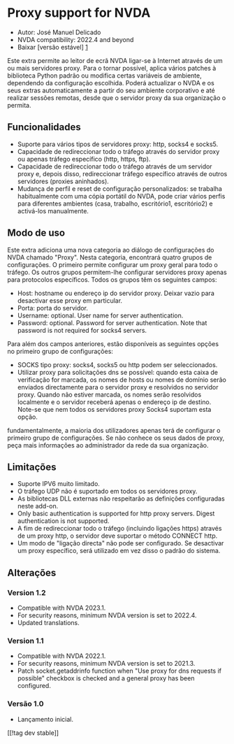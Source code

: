# Proxy support for NVDA #

* Autor: José Manuel Delicado
* NVDA compatibility: 2022.4 and beyond
* Baixar [versão estável] [1]

Este extra permite ao leitor de ecrã NVDA ligar-se à Internet através de um
ou mais servidores proxy. Para o tornar possível, aplica vários patches à
biblioteca Python padrão ou modifica certas variáveis de ambiente,
dependendo da configuração escolhida. Poderá actualizar o NVDA e os seus
extras automaticamente a partir do seu ambiente corporativo e até realizar
sessões remotas, desde que o servidor proxy da sua organização o permita.

## Funcionalidades

* Suporte para vários tipos de servidores proxy: http, socks4 e socks5.
* Capacidade de redireccionar todo o tráfego através do servidor proxy ou
  apenas tráfego específico (http, https, ftp).
* Capacidade de redireccionar todo o tráfego através de um servidor proxy e,
  depois disso, redireccionar tráfego específico através de outros
  servidores (proxies aninhados).
* Mudança de perfil e reset de configuração personalizados: se trabalha
  habitualmente com uma cópia portátil do NVDA, pode criar vários perfis
  para diferentes ambientes (casa, trabalho, escritório1, escritório2) e
  activá-los manualmente.

## Modo de uso

Este extra adiciona uma nova categoria ao diálogo de configurações do NVDA
chamado "Proxy". Nesta categoria, encontrará quatro grupos de
configurações. O primeiro permite configurar um proxy geral para todo o
tráfego. Os outros grupos permitem-lhe configurar servidores proxy apenas
para protocolos específicos. Todos os grupos têm os seguintes campos:

* Host: hostname ou endereço ip do servidor proxy. Deixar vazio para
  desactivar esse proxy em particular.
* Porta: porta do servidor.
* Username: optional. User name for server authentication.
* Password: optional. Password for server authentication. Note that password
  is not required for socks4 servers.

Para além dos campos anteriores, estão disponíveis as seguintes opções no
primeiro grupo de configurações:

* SOCKS tipo proxy: socks4, socks5 ou http podem ser seleccionados.
* Utilizar proxy para solicitações dns se possível: quando esta caixa de
  verificação for marcada, os nomes de hosts ou nomes de domínio serão
  enviados directamente para o servidor proxy e resolvidos no servidor
  proxy. Quando não estiver marcada, os nomes serão resolvidos localmente e
  o servidor receberá apenas o endereço ip de destino. Note-se que nem todos
  os servidores proxy Socks4 suportam esta opção.

fundamentalmente, a maioria dos utilizadores apenas terá de configurar o
primeiro grupo de configurações. Se não conhece os seus dados de proxy, peça
mais informações ao administrador da rede da sua organização.

## Limitações

* Suporte IPV6 muito limitado.
* O tráfego UDP não é suportado em todos os servidores proxy.
* As bibliotecas DLL externas não respeitarão as definições configuradas
  neste add-on.
* Only basic authentication is supported for http proxy servers. Digest
  authentication is not supported.
* A fim de redireccionar todo o tráfego (incluindo ligações https) através
  de um proxy http, o servidor deve suportar o método CONNECT http.
* Um modo de "ligação directa" não pode ser configurado. Se desactivar um
  proxy específico, será utilizado em vez disso o padrão do sistema.

## Alterações

### Version 1.2

* Compatible with NVDA 2023.1.
* For security reasons, minimum NVDA version is set to 2022.4.
* Updated translations.

### Version 1.1

* Compatible with NVDA 2022.1.
* For security reasons, minimum NVDA version is set to 2021.3.
* Patch socket.getaddrinfo function when "Use proxy for dns requests if
  possible" checkbox is checked and a general proxy has been configured.

### Versão 1.0

* Lançamento inicial.

[[!tag dev stable]]

[1]: https://addons.nvda-project.org/files/get.php?file=nvdaproxy
